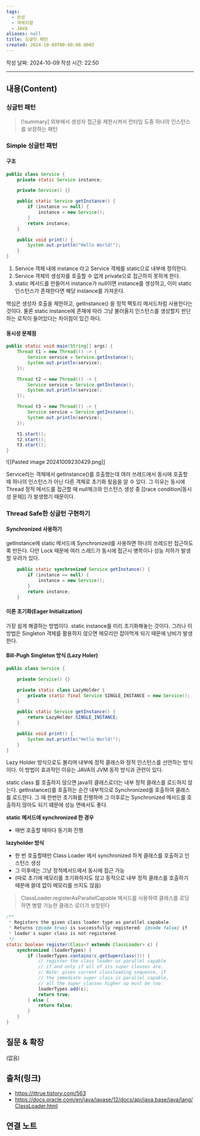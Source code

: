 ```yaml
---
tags:
  - 완성
  - 객체지향
  - JAVA
aliases: null
title: 싱글턴 패턴
created: 2024-10-09T00:00:00.000Z
---
```

작성 날짜: 2024-10-09
작성 시간: 22:50


----
## 내용(Content)

### 싱글턴 패턴

>[!summary]
> 외부에서 생성자 접근을 제한시켜서 런타임 도중 하나의 인스턴스를 보장하는 패턴


### Simple 싱글턴 패턴

#### 구조

```java
public class Service {
    private static Service instance;

    private Service() {}

    public static Service getInstance() {
        if (instance == null) {
            instance = new Service();
        }
        return instance;
    }

    public void print() {
        System.out.println("Hello World!");
    }
}
```

1. Service 객체 내에 instance 라고 Service 객체를 static으로 내부에 정의한다.
2. Service 객체의 생성자를 호출할 수 없게 private으로 접근하지 못하게 한다.
3. static 메서드를 만들어서 instance가 null이면 instance를 생성하고, 이미 static 인스턴스가 존재한다면 해당 instance를 가져온다.

핵심은 생성자 호출을 제한하고, getInstance() 을 정적 팩토리 메서드처럼 사용한다는 것이다. 물론 static instance에 존재에 따라 그냥 불러올지 인스턴스를 생성할지 판단하는 로직이 들어있다는 차이점이 있긴 하다.

#### 동시성 문제점

```java
public static void main(String[] args) {
	Thread t1 = new Thread(() -> {
		Service service = Service.getInstance();
		System.out.println(service);
	});

	Thread t2 = new Thread(() -> {
		Service service = Service.getInstance();
		System.out.println(service);
	});

	Thread t3 = new Thread(() -> {
		Service service = Service.getInstance();
		System.out.println(service);
	});

	t1.start();
	t2.start();
	t3.start();
}
```

![[Pasted image 20241009230429.png]]

Service라는 객체에서 getInstance()를 호출했는데 여러 쓰레드에서 동시에 호출할 때 하나의 인스턴스가 아닌 다른 객체로 초기화 됬음을 알 수 있다. 그 이유는 동시에 Thread 정적 메서드를 접근할 때 null체크와 인스턴스 생성 중 [[race condition|동시성 문제]] 가 발생했기 때문이다.

### Thread Safe한 싱글턴 구현하기

#### Synchronized 사용하기

getInstance에 static 메서드에 Synchronized를 사용하면 하나의 쓰레드만 접근하도록 만든다. 다만 Lock 때문에 여러 스레드가 동시에 접근시 병목이나 성능 저하가 발생할 우려가 있다.

```java
    public static synchronized Service getInstance() {
        if (instance == null) {
            instance = new Service();
        }
        return instance;
    }
```

#### 이른 초기화(Eager Initialization)

가장 쉽게 해결하는 방법이다. static instance를 미리 초기화해놓는 것이다. 그러나 이 방법은 Singleton 객체를 활용하지 않으면 메모리만 잡아먹게 되기 때문에 낭비가 발생한다.

#### Bill-Pugh Singleton 방식 (Lazy Holer)

```java
public class Service {

    private Service() {}

    private static class LazyHolder {
        private static final Service SINGLE_INSTANCE = new Service();
    }

    public static Service getInstance() {
        return LazyHolder.SINGLE_INSTANCE;
    }

    public void print() {
        System.out.println("Hello World!");
    }
}
```

Lazy Holder 방식으로도 불리며 내부에 정적 클래스와 정적 인스턴스를 선언하는 방식이다. 이 방법이 효과적인 이유는 JAVA의 JVM 동작 방식과 관련이 있다.

static class 를 호출하지 않으면 java의 클래스로더는 내부 정적 클래스를 로드하지 않는다. getInstance()를 호출하는 순간 내부적으로  Synchronized를 호출하여 클래스를 로드한다. 그 때 한번만 초기화를 진행하며 그 이후로는 Synchronized 메서드를 호출하지 않아도 되기 떄문에 성능 면에서도 좋다.

**static 메서드에 synchronized 한 경우**
- 매번 호출할 때마다 동기화 진행

**lazyholder 방식**
- 한 번 호출할때만 Class Loader 에서 synchronized 하게 클래스를 호출하고 인스턴스 생성
- 그 이후에는 그냥 정적메서드에서 동시에 접근 가능
- (따로 초기에 메모리를 초기화하지도 않고 동적으로 내부 정적 클래스를 호출하기 때문에 쓸데 없이 메모리를 쓰지도 않음)


> ClassLoader.registerAsParallelCapable 메서드를 사용하여 클래스를 로딩하면 병렬 가능한 클래스 로더가 보장된다


```java
/**
 * Registers the given class loader type as parallel capabale.
 * Returns {@code true} is successfully registered; {@code false} if
 * loader's super class is not registered.
 */
static boolean register(Class<? extends ClassLoader> c) {
    synchronized (loaderTypes) {
        if (loaderTypes.contains(c.getSuperclass())) {
            // register the class loader as parallel capable
            // if and only if all of its super classes are.
            // Note: given current classloading sequence, if
            // the immediate super class is parallel capable,
            // all the super classes higher up must be too.
            loaderTypes.add(c);
            return true;
        } else {
            return false;
        }
    }
}
```



## 질문 & 확장

(없음)

## 출처(링크)

- https://ittrue.tistory.com/563
- https://docs.oracle.com/en/java/javase/12/docs/api/java.base/java/lang/ClassLoader.html

## 연결 노트

